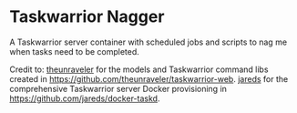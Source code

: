 # Taskwarrior Nagger

A Taskwarrior server container with scheduled jobs and scripts to nag me when tasks need to be completed.

Credit to:
[theunraveler](https://github.com/theunraveler) for the models and Taskwarrior command libs created in https://github.com/theunraveler/taskwarrior-web.
[jareds](https://github.com/jareds) for the comprehensive Taskwarrior server Docker provisioning in https://github.com/jareds/docker-taskd.
